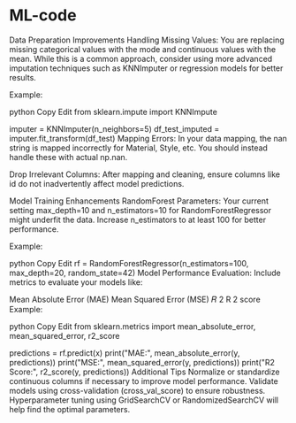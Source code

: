 # ML-code
Data Preparation Improvements
Handling Missing Values:
You are replacing missing categorical values with the mode and continuous values with the mean. While this is a common approach, consider using more advanced imputation techniques such as KNNImputer or regression models for better results.

Example:

python
Copy
Edit
from sklearn.impute import KNNImpute

imputer = KNNImputer(n_neighbors=5)
df_test_imputed = imputer.fit_transform(df_test)
Mapping Errors:
In your data mapping, the nan string is mapped incorrectly for Material, Style, etc. You should instead handle these with actual np.nan.

Drop Irrelevant Columns:
After mapping and cleaning, ensure columns like id do not inadvertently affect model predictions.

Model Training Enhancements
RandomForest Parameters:
Your current setting max_depth=10 and n_estimators=10 for RandomForestRegressor might underfit the data. Increase n_estimators to at least 100 for better performance.

Example:

python
Copy
Edit
rf = RandomForestRegressor(n_estimators=100, max_depth=20, random_state=42)
Model Performance Evaluation:
Include metrics to evaluate your models like:

Mean Absolute Error (MAE)
Mean Squared Error (MSE)
𝑅
2
R 
2
  score
Example:

python
Copy
Edit
from sklearn.metrics import mean_absolute_error, mean_squared_error, r2_score

predictions = rf.predict(x)
print("MAE:", mean_absolute_error(y, predictions))
print("MSE:", mean_squared_error(y, predictions))
print("R2 Score:", r2_score(y, predictions))
Additional Tips
Normalize or standardize continuous columns if necessary to improve model performance.
Validate models using cross-validation (cross_val_score) to ensure robustness.
Hyperparameter tuning using GridSearchCV or RandomizedSearchCV will help find the optimal parameters.
